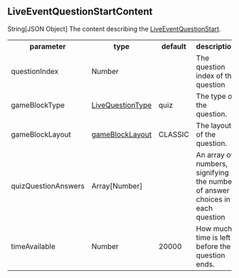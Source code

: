 ## LiveEventQuestionStartContent
<span class="type">String[JSON Object]</span>
The content describing the [LiveEventQuestionStart](#/enum/LiveEventQuestionStart).

<table>
  <tr>
    <th>parameter</th>
    <th>type</th>
    <th>default</th>
    <th>description</th>
  </tr>
  <tr>
    <td>questionIndex</td>
    <td>Number</td>
    <td></td>
    <td>The question index of the question</td>
  </tr>
  <tr>
    <td>gameBlockType</td>
    <td><a href="#/enum/LiveQuestionType">LiveQuestionType</a></td>
    <td>quiz</td>
    <td>The type of the question.</td>
  </tr>
  <tr>
    <td>gameBlockLayout</td>
    <td><a href="#/enum/GameBlockLayout">gameBlockLayout</a></td>
    <td>CLASSIC</td>
    <td>The layout of the question.</td>
  </tr>
  <tr>
    <td>quizQuestionAnswers</td>
    <td>Array[Number]</td>
    <td></td>
    <td>An array of numbers, signifying the number of answer choices in each question</td>
  </tr>
  <tr>
    <td>timeAvailable</td>
    <td>Number</td>
    <td>20000</td>
    <td>How much time is left before the question ends.</td>
  </tr>
</table>
